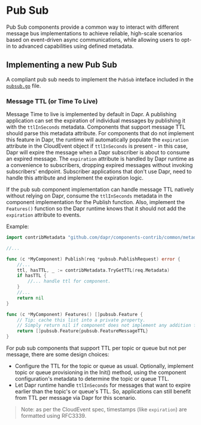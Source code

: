 # Pub Sub

Pub Sub components provide a common way to interact with different message bus implementations to achieve reliable, high-scale scenarios based on event-driven async communications, while allowing users to opt-in to advanced capabilities using defined metadata.

## Implementing a new Pub Sub

A compliant pub sub needs to implement the `PubSub` inteface included in the [`pubsub.go`](pubsub.go) file.

### Message TTL (or Time To Live)

Message Time to live is implemented by default in Dapr. A publishing application can set the expiration of individual messages by publishing it with the `ttlInSeconds` metadata. Components that support message TTL should parse this metadata attribute. For components that do not implement this feature in Dapr, the runtime will automatically populate the `expiration` attribute in the CloudEvent object if `ttlInSeconds` is present - in this case, Dapr will expire the message when a Dapr subscriber is about to consume an expired message. The `expiration` attribute is handled by Dapr runtime as a convenience to subscribers, dropping expired messages without invoking subscribers' endpoint. Subscriber applications that don't use Dapr, need to handle this attribute and implement the expiration logic.

If the pub sub component implementation can handle message TTL natively without relying on Dapr, consume the `ttlInSeconds` metadata in the component implementation for the Publish function. Also, implement the `Features()` function so the Dapr runtime knows that it should not add the `expiration` attribute to events.

Example:

```go
import contribMetadata "github.com/dapr/components-contrib/common/metadata"

//...

func (c *MyComponent) Publish(req *pubsub.PublishRequest) error {
	//...
	ttl, hasTTL, _ := contribMetadata.TryGetTTL(req.Metadata)
	if hasTTL {
		//... handle ttl for component.
	}
	//...
	return nil
}

func (c *MyComponent) Features() []pubsub.Feature {
	// Tip: cache this list into a private property.
	// Simply return nil if component does not implement any addition features.
	return []pubsub.Feature{pubsub.FeatureMessageTTL}
}
```

For pub sub components that support TTL per topic or queue but not per message, there are some design choices:

 * Configure the TTL for the topic or queue as usual. Optionally, implement topic or queue provisioning in the Init() method, using the component configuration's metadata to determine the topic or queue TTL.
 * Let Dapr runtime handle `ttlInSeconds` for messages that want to expire earlier than the topic's or queue's TTL. So, applications can still benefit from TTL per message via Dapr for this scenario.

> Note: as per the CloudEvent spec, timestamps (like `expiration`) are formatted using RFC3339.
